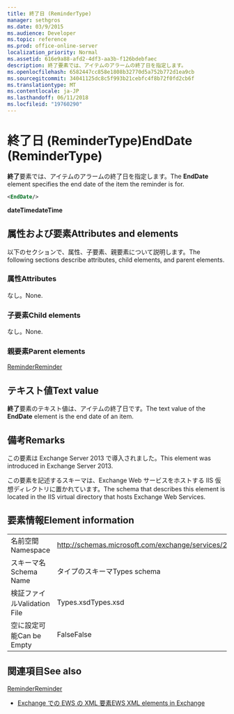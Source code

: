 ```yaml
---
title: 終了日 (ReminderType)
manager: sethgros
ms.date: 03/9/2015
ms.audience: Developer
ms.topic: reference
ms.prod: office-online-server
localization_priority: Normal
ms.assetid: 616e9a88-afd2-4df3-aa3b-f126bdebfaec
description: 終了要素では、アイテムのアラームの終了日を指定します。
ms.openlocfilehash: 6582447cc858e1808b32770d5a752b772d1ea9cb
ms.sourcegitcommit: 34041125dc8c5f993b21cebfc4f8b72f0fd2cb6f
ms.translationtype: MT
ms.contentlocale: ja-JP
ms.lasthandoff: 06/11/2018
ms.locfileid: "19760290"
---
```

# <a name="enddate-remindertype"></a><span data-ttu-id="65fcd-103">終了日 (ReminderType)</span><span class="sxs-lookup"><span data-stu-id="65fcd-103">EndDate (ReminderType)</span></span>

<span data-ttu-id="65fcd-104">**終了**要素では、アイテムのアラームの終了日を指定します。</span><span class="sxs-lookup"><span data-stu-id="65fcd-104">The **EndDate** element specifies the end date of the item the reminder is for.</span></span> 
  
```XML
<EndDate/>
```

 <span data-ttu-id="65fcd-105">**dateTime**</span><span class="sxs-lookup"><span data-stu-id="65fcd-105">**dateTime**</span></span>
## <a name="attributes-and-elements"></a><span data-ttu-id="65fcd-106">属性および要素</span><span class="sxs-lookup"><span data-stu-id="65fcd-106">Attributes and elements</span></span>

<span data-ttu-id="65fcd-107">以下のセクションで、属性、子要素、親要素について説明します。</span><span class="sxs-lookup"><span data-stu-id="65fcd-107">The following sections describe attributes, child elements, and parent elements.</span></span>
  
### <a name="attributes"></a><span data-ttu-id="65fcd-108">属性</span><span class="sxs-lookup"><span data-stu-id="65fcd-108">Attributes</span></span>

<span data-ttu-id="65fcd-109">なし。</span><span class="sxs-lookup"><span data-stu-id="65fcd-109">None.</span></span>
  
### <a name="child-elements"></a><span data-ttu-id="65fcd-110">子要素</span><span class="sxs-lookup"><span data-stu-id="65fcd-110">Child elements</span></span>

<span data-ttu-id="65fcd-111">なし。</span><span class="sxs-lookup"><span data-stu-id="65fcd-111">None.</span></span>
  
### <a name="parent-elements"></a><span data-ttu-id="65fcd-112">親要素</span><span class="sxs-lookup"><span data-stu-id="65fcd-112">Parent elements</span></span>

[<span data-ttu-id="65fcd-113">Reminder</span><span class="sxs-lookup"><span data-stu-id="65fcd-113">Reminder</span></span>](reminder.md)
  
## <a name="text-value"></a><span data-ttu-id="65fcd-114">テキスト値</span><span class="sxs-lookup"><span data-stu-id="65fcd-114">Text value</span></span>

<span data-ttu-id="65fcd-115">**終了**要素のテキスト値は、アイテムの終了日です。</span><span class="sxs-lookup"><span data-stu-id="65fcd-115">The text value of the **EndDate** element is the end date of an item.</span></span> 
  
## <a name="remarks"></a><span data-ttu-id="65fcd-116">備考</span><span class="sxs-lookup"><span data-stu-id="65fcd-116">Remarks</span></span>

<span data-ttu-id="65fcd-117">この要素は Exchange Server 2013 で導入されました。</span><span class="sxs-lookup"><span data-stu-id="65fcd-117">This element was introduced in Exchange Server 2013.</span></span>
  
<span data-ttu-id="65fcd-118">この要素を記述するスキーマは、Exchange Web サービスをホストする IIS 仮想ディレクトリに置かれています。</span><span class="sxs-lookup"><span data-stu-id="65fcd-118">The schema that describes this element is located in the IIS virtual directory that hosts Exchange Web Services.</span></span>
  
## <a name="element-information"></a><span data-ttu-id="65fcd-119">要素情報</span><span class="sxs-lookup"><span data-stu-id="65fcd-119">Element information</span></span>

|||
|:-----|:-----|
|<span data-ttu-id="65fcd-120">名前空間</span><span class="sxs-lookup"><span data-stu-id="65fcd-120">Namespace</span></span>  <br/> |http://schemas.microsoft.com/exchange/services/2006/types  <br/> |
|<span data-ttu-id="65fcd-121">スキーマ名</span><span class="sxs-lookup"><span data-stu-id="65fcd-121">Schema Name</span></span>  <br/> |<span data-ttu-id="65fcd-122">タイプのスキーマ</span><span class="sxs-lookup"><span data-stu-id="65fcd-122">Types schema</span></span>  <br/> |
|<span data-ttu-id="65fcd-123">検証ファイル</span><span class="sxs-lookup"><span data-stu-id="65fcd-123">Validation File</span></span>  <br/> |<span data-ttu-id="65fcd-124">Types.xsd</span><span class="sxs-lookup"><span data-stu-id="65fcd-124">Types.xsd</span></span>  <br/> |
|<span data-ttu-id="65fcd-125">空に設定可能</span><span class="sxs-lookup"><span data-stu-id="65fcd-125">Can be Empty</span></span>  <br/> |<span data-ttu-id="65fcd-126">False</span><span class="sxs-lookup"><span data-stu-id="65fcd-126">False</span></span>  <br/> |
   
## <a name="see-also"></a><span data-ttu-id="65fcd-127">関連項目</span><span class="sxs-lookup"><span data-stu-id="65fcd-127">See also</span></span>



[<span data-ttu-id="65fcd-128">Reminder</span><span class="sxs-lookup"><span data-stu-id="65fcd-128">Reminder</span></span>](reminder.md)


- [<span data-ttu-id="65fcd-129">Exchange での EWS の XML 要素</span><span class="sxs-lookup"><span data-stu-id="65fcd-129">EWS XML elements in Exchange</span></span>](ews-xml-elements-in-exchange.md)

